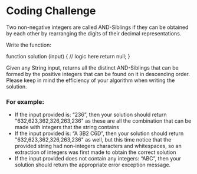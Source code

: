# Coding Challenge

Two non-negative integers are called AND-Siblings if they can be obtained by each other by rearranging the digits of their decimal representations.

Write the function:

function solution (input) {
  // logic here
  return null;
}

Given any String input, returns all the distinct AND-Siblings that can be formed by the positive integers that can be found on it in descending order. Please keep in mind the efficiency of your algorithm when writing the solution.

### For example:

  - If the input provided is: “236”, then your solution should return "632,623,362,326,263,236" as these are all the combination that can be made with integers that the string contains
  - If the input provided is: “A 3B2 C6D”, then your solution should return "632,623,362,326,263,236" as well, but this time notice that the provided string had non-integers characters and whitespaces, so an extraction of integers was first made to obtain the correct solution
  - If the input provided does not contain any integers: “ABC”, then your solution should return the appropriate error exception message.
